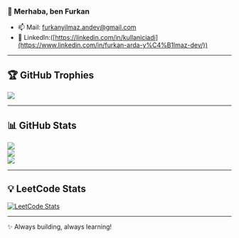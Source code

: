 ### 👋 Merhaba, ben Furkan 

- 📫 Mail: furkanyilmaz.andev@gmail.com  
- 💼 LinkedIn:([https://linkedin.com/in/kullaniciadi](https://www.linkedin.com/in/furkan-arda-y%C4%B1lmaz-dev/))  

---

## 🏆 GitHub Trophies
![](https://github-profile-trophy.vercel.app/?username=KULLANICIADIN&theme=darkhub&no-frame=false&no-bg=false&margin-w=4)

---

## 📊 GitHub Stats
![](https://github-readme-stats.vercel.app/api?username=KULLANICIADIN&theme=radical&hide_border=false&include_all_commits=true&count_private=true)  
![](https://github-readme-streak-stats.herokuapp.com/?user=KULLANICIADIN&theme=radical&hide_border=false)  
![](https://github-readme-stats.vercel.app/api/top-langs/?username=KULLANICIADIN&theme=radical&hide_border=false&layout=compact)

---

## 💡 LeetCode Stats
[![LeetCode Stats](https://leetcard.jacoblin.cool/user4150x?theme=dark&font=Karma&ext=heatmap)](https://leetcode.com/user4150x)

---

✨ Always building, always learning!
